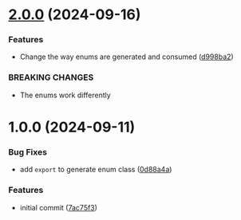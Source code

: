 # [2.0.0](https://github.com/jarrodconnolly/prisma-generator-enum/compare/v1.0.0...v2.0.0) (2024-09-16)


### Features

* Change the way enums are generated and consumed ([d998ba2](https://github.com/jarrodconnolly/prisma-generator-enum/commit/d998ba26b3de17213ba51c6f2a16b91aded9ae38))


### BREAKING CHANGES

* The enums work differently

# 1.0.0 (2024-09-11)


### Bug Fixes

* add `export` to generate enum class ([0d88a4a](https://github.com/jarrodconnolly/prisma-generator-enum/commit/0d88a4a3618a6cfc48eb44885df88488a11ac107))


### Features

* initial commit ([7ac75f3](https://github.com/jarrodconnolly/prisma-generator-enum/commit/7ac75f37db38e187926a5105c306c7f3bfe79b1c))
